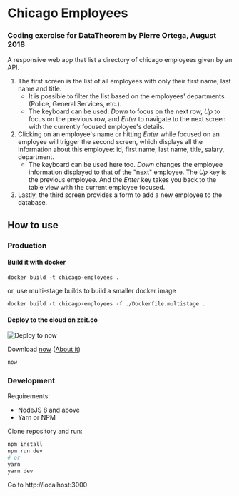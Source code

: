 # Chicago Employees

### Coding exercise for DataTheorem by Pierre Ortega, August 2018

A responsive web app that list a directory of chicago employees given by an API.

1.  The first screen is the list of all employees with only their first name, last name and title.
    - It is possible to filter the list based on the employees' departments (Police, General Services, etc.).
    - The keyboard can be used: _Down_ to focus on the next row, _Up_ to focus on the previous row, and _Enter_ to navigate to the next screen with the currently focused employee's details.
2.  Clicking on an employee's name or hitting _Enter_ while focused on an employee will trigger the second screen, which displays all the information about this employee: id, first name, last name, title, salary, department.
    - The keyboard can be used here too. _Down_ changes the employee information displayed to that of the "next" employee. The _Up_ key is the previous employee. And the _Enter_ key takes you back to the table view with the current employee focused.
3.  Lastly, the third screen provides a form to add a new employee to the database.

## How to use

### Production

#### Build it with docker

```
docker build -t chicago-employees .
```

or, use multi-stage builds to build a smaller docker image

```
docker build -t chicago-employees -f ./Dockerfile.multistage .
```

#### Deploy to the cloud on zeit.co

![Deploy to now](https://deploy.now.sh/static/button.svg)

Download [now](https://zeit.co/download) ([About it](https://zeit.co/now))

```bash
now
```

### Development

Requirements:

- NodeJS 8 and above
- Yarn or NPM

Clone repository and run:

```bash
npm install
npm run dev
# or
yarn
yarn dev
```

Go to http://localhost:3000
